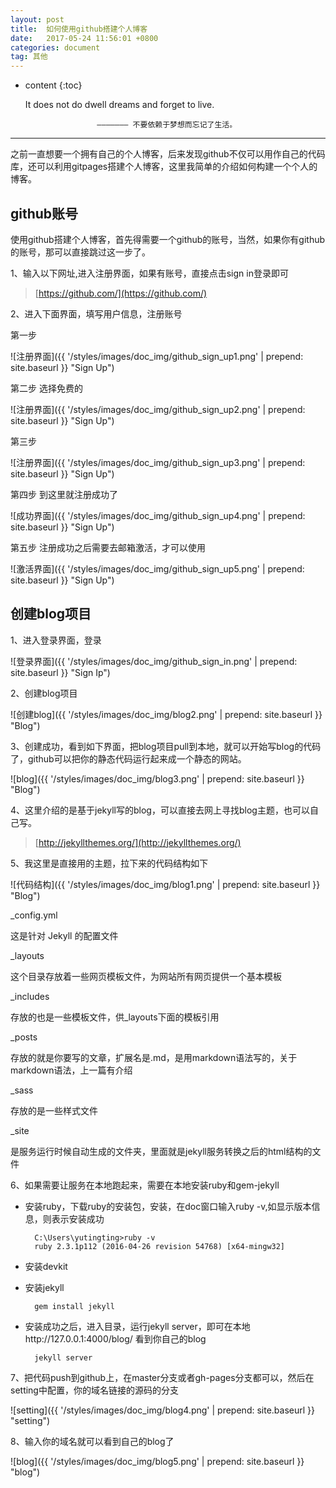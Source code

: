 ```yaml
---
layout: post
title:  如何使用github搭建个人博客
date:   2017-05-24 11:56:01 +0800
categories: document
tag: 其他
---
```


* content
{:toc}

    It does not do dwell dreams and forget to live.

                      ——————— 不要依赖于梦想而忘记了生活。

---------------------------------------

之前一直想要一个拥有自己的个人博客，后来发现github不仅可以用作自己的代码库，还可以利用gitpages搭建个人博客，这里我简单的介绍如何构建一个个人的博客。


github账号
-------------

使用github搭建个人博客，首先得需要一个github的账号，当然，如果你有github的账号，那可以直接跳过这一步了。

1、输入以下网址,进入注册界面，如果有账号，直接点击sign in登录即可

>[https://github.com/](https://github.com/)

2、进入下面界面，填写用户信息，注册账号

第一步

![注册界面]({{ '/styles/images/doc_img/github_sign_up1.png' | prepend: site.baseurl  }} "Sign Up")

第二步 选择免费的

![注册界面]({{ '/styles/images/doc_img/github_sign_up2.png' | prepend: site.baseurl  }} "Sign Up")

第三步

![注册界面]({{ '/styles/images/doc_img/github_sign_up3.png' | prepend: site.baseurl  }} "Sign Up")


第四步  到这里就注册成功了

![成功界面]({{ '/styles/images/doc_img/github_sign_up4.png' | prepend: site.baseurl  }} "Sign Up")


第五步  注册成功之后需要去邮箱激活，才可以使用

![激活界面]({{ '/styles/images/doc_img/github_sign_up5.png' | prepend: site.baseurl  }} "Sign Up")


创建blog项目
-------------
1、进入登录界面，登录

![登录界面]({{ '/styles/images/doc_img/github_sign_in.png' | prepend: site.baseurl  }} "Sign Ip")

2、创建blog项目

![创建blog]({{ '/styles/images/doc_img/blog2.png' | prepend: site.baseurl  }} "Blog")

3、创建成功，看到如下界面，把blog项目pull到本地，就可以开始写blog的代码了，github可以把你的静态代码运行起来成一个静态的网站。

![blog]({{ '/styles/images/doc_img/blog3.png' | prepend: site.baseurl  }} "Blog")

4、这里介绍的是基于jekyll写的blog，可以直接去网上寻找blog主题，也可以自己写。

>[http://jekyllthemes.org/](http://jekyllthemes.org/)

5、我这里是直接用的主题，拉下来的代码结构如下

![代码结构]({{ '/styles/images/doc_img/blog1.png' | prepend: site.baseurl  }} "Blog")

_config.yml

这是针对 Jekyll 的配置文件

_layouts

这个目录存放着一些网页模板文件，为网站所有网页提供一个基本模板

_includes

存放的也是一些模板文件，供_layouts下面的模板引用

_posts

存放的就是你要写的文章，扩展名是.md，是用markdown语法写的，关于markdown语法，上一篇有介绍

_sass

存放的是一些样式文件

_site

是服务运行时候自动生成的文件夹，里面就是jekyll服务转换之后的html结构的文件


6、如果需要让服务在本地跑起来，需要在本地安装ruby和gem-jekyll
+ 安装ruby，下载ruby的安装包，安装，在doc窗口输入ruby -v,如显示版本信息，则表示安装成功

        C:\Users\yutingting>ruby -v
        ruby 2.3.1p112 (2016-04-26 revision 54768) [x64-mingw32]

+ 安装devkit

+ 安装jekyll

        gem install jekyll

+ 安装成功之后，进入目录，运行jekyll server，即可在本地http://127.0.0.1:4000/blog/ 看到你自己的blog

        jekyll server


7、把代码push到github上，在master分支或者gh-pages分支都可以，然后在setting中配置，你的域名链接的源码的分支

![setting]({{ '/styles/images/doc_img/blog4.png' | prepend: site.baseurl  }} "setting")

8、输入你的域名就可以看到自己的blog了

![blog]({{ '/styles/images/doc_img/blog5.png' | prepend: site.baseurl  }} "blog")
